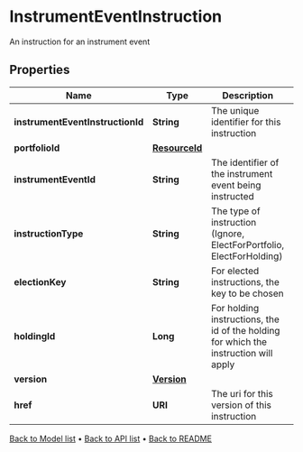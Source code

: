 

# InstrumentEventInstruction

An instruction for an instrument event

## Properties

| Name | Type | Description | Notes |
|------------ | ------------- | ------------- | -------------|
|**instrumentEventInstructionId** | **String** | The unique identifier for this instruction |  [optional] |
|**portfolioId** | [**ResourceId**](ResourceId.md) |  |  [optional] |
|**instrumentEventId** | **String** | The identifier of the instrument event being instructed |  [optional] |
|**instructionType** | **String** | The type of instruction (Ignore, ElectForPortfolio, ElectForHolding) |  [optional] |
|**electionKey** | **String** | For elected instructions, the key to be chosen |  [optional] |
|**holdingId** | **Long** | For holding instructions, the id of the holding for which the instruction will apply |  [optional] |
|**version** | [**Version**](Version.md) |  |  [optional] |
|**href** | **URI** | The uri for this version of this instruction |  [optional] |



[Back to Model list](../README.md#documentation-for-models) &#8226; [Back to API list](../README.md#documentation-for-api-endpoints) &#8226; [Back to README](../README.md)


